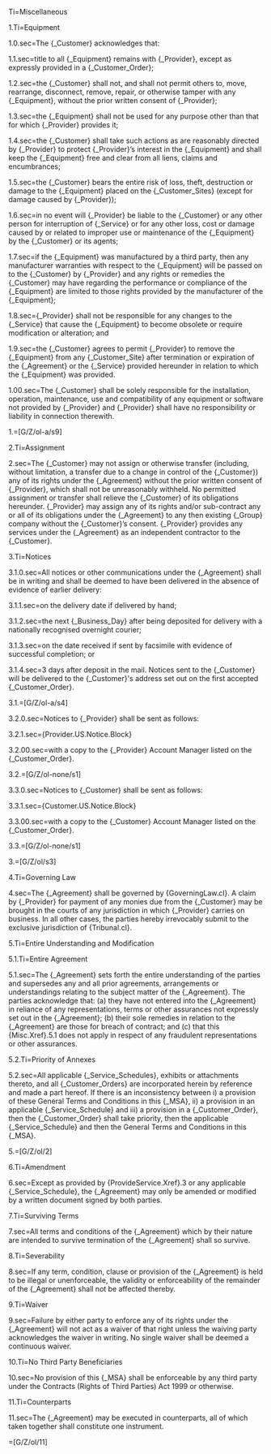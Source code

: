 Ti=Miscellaneous

1.Ti=Equipment

1.0.sec=The {_Customer} acknowledges that:

1.1.sec=title to all {_Equipment} remains with {_Provider}, except as expressly provided in a {_Customer_Order};

1.2.sec=the {_Customer} shall not, and shall not permit others to, move, rearrange, disconnect, remove, repair, or otherwise tamper with any {_Equipment}, without the prior written consent of {_Provider};

1.3.sec=the {_Equipment} shall not be used for any purpose other than that for which {_Provider} provides it;

1.4.sec=the {_Customer} shall take such actions as are reasonably directed by {_Provider} to protect {_Provider}’s interest in the {_Equipment} and shall keep the {_Equipment} free and clear from all liens, claims and encumbrances;

1.5.sec=the {_Customer} bears the entire risk of loss, theft, destruction or damage to the {_Equipment} placed on the {_Customer_Sites} (except for damage caused by {_Provider});

1.6.sec=in no event will {_Provider} be liable to the {_Customer} or any other person for interruption of {_Service} or for any other loss, cost or damage caused by or related to improper use or maintenance of the {_Equipment} by the {_Customer} or its agents;

1.7.sec=if the {_Equipment} was manufactured by a third party, then any manufacturer warranties with respect to the {_Equipment} will be passed on to the {_Customer} by {_Provider} and any rights or remedies the {_Customer} may have regarding the performance  or compliance of the {_Equipment} are limited to those rights provided by the manufacturer of the {_Equipment};

1.8.sec={_Provider} shall not be responsible for any changes to the {_Service} that cause the {_Equipment} to become obsolete or require modification or alteration; and

1.9.sec=the {_Customer} agrees to permit {_Provider} to remove the {_Equipment} from any {_Customer_Site} after termination or expiration of the {_Agreement} or the {_Service} provided hereunder in relation to which the {_Equipment} was provided.

1.00.sec=The {_Customer} shall be solely responsible for the installation, operation, maintenance, use and compatibility of any equipment or software not provided by {_Provider} and {_Provider} shall have no responsibility or liability in connection therewith.

1.=[G/Z/ol-a/s9]

2.Ti=Assignment

2.sec=The {_Customer} may not assign or otherwise transfer (including, without limitation, a transfer due to a change in control of the {_Customer}) any of its rights under the {_Agreement} without the prior written consent of {_Provider}, which shall not be unreasonably withheld. No permitted assignment or transfer shall relieve the {_Customer} of its obligations hereunder. {_Provider} may assign any of its rights and/or sub-contract any or all of its obligations under the {_Agreement} to any then existing {_Group} company without the {_Customer}’s consent. {_Provider} provides any services under the {_Agreement} as an independent contractor to the {_Customer}.

3.Ti=Notices

3.1.0.sec=All notices or other communications under the {_Agreement} shall be in writing and shall be deemed to have been delivered in the absence of evidence of earlier delivery:

3.1.1.sec=on the delivery date if delivered by hand;

3.1.2.sec=the next {_Business_Day} after being deposited for delivery with a nationally recognised overnight courier;

3.1.3.sec=on the date received if sent by facsimile with evidence of successful completion; or

3.1.4.sec=3 days after deposit in the mail. Notices sent to the {_Customer} will be delivered to the {_Customer}'s address set out on the first accepted {_Customer_Order}.

3.1.=[G/Z/ol-a/s4]

3.2.0.sec=Notices to {_Provider} shall be sent as follows:

3.2.1.sec={Provider.US.Notice.Block}

3.2.00.sec=with a copy to the {_Provider} Account Manager listed on the {_Customer_Order}.

3.2.=[G/Z/ol-none/s1]

3.3.0.sec=Notices to {_Customer} shall be sent as follows:

3.3.1.sec={Customer.US.Notice.Block}

3.3.00.sec=with a copy to the {_Customer} Account Manager listed on the {_Customer_Order}.

3.3.=[G/Z/ol-none/s1]

3.=[G/Z/ol/s3]

4.Ti=Governing Law

4.sec=The {_Agreement} shall be governed by {GoverningLaw.cl}. A claim by {_Provider} for payment of any monies due from the {_Customer} may be brought in the courts of any jurisdiction in which {_Provider} carries on business. In all other cases, the parties hereby irrevocably submit to the exclusive jurisdiction of {Tribunal.cl}.

5.Ti=Entire Understanding and Modification

5.1.Ti=Entire Agreement

5.1.sec=The {_Agreement} sets forth the entire understanding of the parties and supersedes any and all prior agreements, arrangements or understandings relating to the subject matter of the {_Agreement}. The parties acknowledge that: (a) they have not entered into the {_Agreement} in reliance of any representations, terms or other assurances not expressly set out in the {_Agreement}; (b) their sole remedies in relation to the {_Agreement} are those for breach of contract; and (c) that this {Misc.Xref}.5.1 does not apply in respect of any fraudulent representations or other assurances. 

5.2.Ti=Priority of Annexes

5.2.sec=All applicable {_Service_Schedules}, exhibits or attachments thereto, and all {_Customer_Orders} are incorporated herein by reference and made a part hereof.  If there is an inconsistency between i) a provision of these General Terms and Conditions in this {_MSA}, ii) a provision in an applicable {_Service_Schedule} and iii) a provision in a {_Customer_Order}, then the {_Customer_Order} shall take priority, then the applicable {_Service_Schedule} and then the General Terms and Conditions in this {_MSA}.

5.=[G/Z/ol/2]

6.Ti=Amendment

6.sec=Except as provided by {ProvideService.Xref}.3 or any applicable {_Service_Schedule}, the {_Agreement} may only be amended or modified by a written document signed by both parties. 

7.Ti=Surviving Terms

7.sec=All terms and conditions of the {_Agreement} which by their nature are intended to survive termination of the {_Agreement} shall so survive.

8.Ti=Severability

8.sec=If any term, condition, clause or provision of the {_Agreement} is held to be illegal or unenforceable, the validity or enforceability of the remainder of the {_Agreement} shall not be affected thereby.

9.Ti=Waiver

9.sec=Failure by either party to enforce any of its rights under the {_Agreement} will not act as a waiver of that right unless the waiving party acknowledges the waiver in writing. No single waiver shall be deemed a continuous waiver.

10.Ti=No Third Party Beneficiaries

10.sec=No provision of this {_MSA} shall be enforceable by any third party under the Contracts (Rights of Third Parties) Act 1999 or otherwise.

11.Ti=Counterparts

11.sec=The {_Agreement} may be executed in counterparts, all of which taken together shall constitute one instrument.

=[G/Z/ol/11]